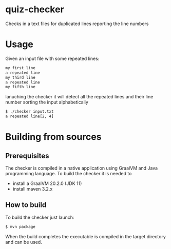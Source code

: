 # quiz-checker

Checks in a text files for duplicated lines reporting the line numbers

# Usage
Given an input file with some repeated lines:
```bash
my first line
a repeated line
my third line
a repeated line
my fifth line
```
lanuching the checker it will detect all the repeated lines and their line number sorting the input alphabetically
```bash
$ ./checker input.txt
a repeated line[2, 4]
```

# Building from sources

## Prerequisites
The checker is compiled in a native application using GraalVM and Java programming language. 
To build the checker it is needed to 
- install a GraalVM 20.2.0 (JDK 11) 
- install maven 3.2.x

## How to build
To build the checker just launch:
```bash 
$ mvn package
```

When the build completes the executable is compiled in the target directory and can be used.
